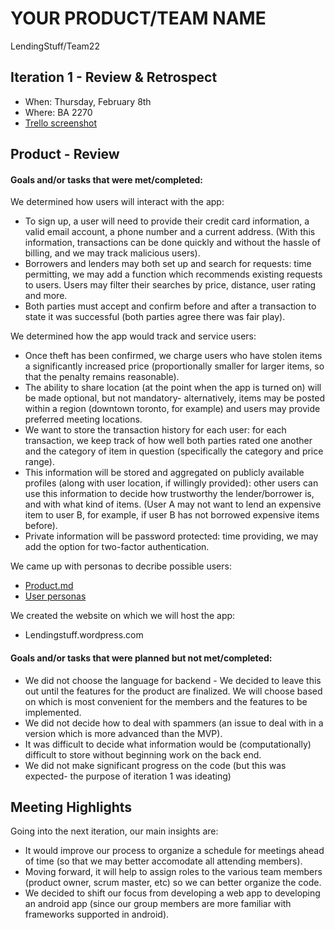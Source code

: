 # YOUR PRODUCT/TEAM NAME

LendingStuff/Team22

## Iteration 1 - Review & Retrospect

 * When: Thursday, February 8th
 * Where: BA 2270
 * [Trello screenshot](https://github.com/csc301-winter-2018/project-team-22/blob/master/Deliverables/Iteration%201%20Review.png)


## Product - Review

#### Goals and/or tasks that were met/completed:

We determined how users will interact with the app:

 * To sign up, a user will need to provide their credit card information, a valid email account, a phone number and a current address. (With this information, transactions can be done quickly and without the hassle of billing, and we may track malicious users).
 * Borrowers and lenders may both set up and search for requests: time permitting, we may add a function which recommends existing requests to users. Users may filter their searches by price, distance, user rating and more.
 * Both parties must accept and confirm before and after a transaction to state it was successful (both parties agree there was fair play).
 
We determined how the app would track and service users:
 
 * Once theft has been confirmed, we charge users who have stolen items a significantly increased price (proportionally smaller for larger items, so that the penalty remains reasonable).
 * The ability to share location (at the point when the app is turned on) will be made optional, but not mandatory- alternatively, items may be posted within a region (downtown toronto, for example) and users may provide preferred meeting locations.
 * We want to store the transaction history for each user: for each transaction, we keep track of how well both parties rated one another and the category of item in question (specifically the category and price range).
 * This information will be stored and aggregated on publicly available profiles (along with user location, if willingly provided): other users can use this information to decide how trustworthy the lender/borrower is, and with what kind of items. (User A may not want to lend an expensive item to user B, for example, if user B has not borrowed expensive items before).
 * Private information will be password protected: time providing, we may add the option for two-factor authentication.
 
We came up with personas to decribe possible users:
 * [Product.md](https://github.com/csc301-winter-2018/project-team-22/blob/master/Deliverables/product.md)
 * [User personas](https://github.com/csc301-winter-2018/project-team-22/tree/master/Deliverables/Stories)

We created the website on which we will host the app:
 * Lendingstuff.wordpress.com

#### Goals and/or tasks that were planned but not met/completed:

 * We did not choose the language for backend - We decided to leave this out until the features for the product are finalized. We will choose based on which is most convenient for the members and the features to be implemented.
 * We did not decide how to deal with spammers (an issue to deal with in a version which is more advanced than the MVP).
 * It was difficult to decide what information would be (computationally) difficult to store without beginning work on the back end.
 * We did not make significant progress on the code (but this was expected- the purpose of iteration 1 was ideating)

## Meeting Highlights

Going into the next iteration, our main insights are:
 * It would improve our process to organize a schedule for meetings ahead of time (so that we may better accomodate all attending members).
 * Moving forward, it will help to assign roles to the various team members (product owner, scrum master, etc) so we can better organize the code.
 * We decided to shift our focus from developing a web app to developing an android app (since our group members are more familiar with frameworks supported in android).  



